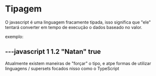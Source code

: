 # Tipagem

O javascript é uma linguagem fracamente tipada, isso significa que "ele" tentará converter em tempo de execução o dados baseado no valor.

exemplo:

---javascript
1
1.2
"Natan"
true
---

Atualmente existem maneiras de "forçar" o tipo, e atpe formas de utilizar linguagens / supersets focados nisso como o TypeScript
